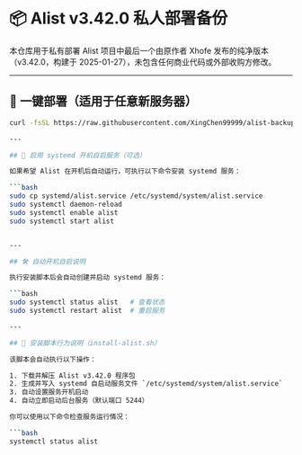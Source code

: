 # 📦 Alist v3.42.0 私人部署备份

本仓库用于私有部署 Alist 项目中最后一个由原作者 Xhofe 发布的纯净版本（v3.42.0，构建于 2025-01-27），未包含任何商业代码或外部收购方修改。

---

## 🚀 一键部署（适用于任意新服务器）

```bash
curl -fsSL https://raw.githubusercontent.com/XingChen99999/alist-backup/main/install-alist.sh | bash

---

## 🔧 启用 systemd 开机自启服务（可选）

如果希望 Alist 在开机后自动运行，可执行以下命令安装 systemd 服务：

```bash
sudo cp systemd/alist.service /etc/systemd/system/alist.service
sudo systemctl daemon-reload
sudo systemctl enable alist
sudo systemctl start alist


---

## 🛠️ 自动开机自启说明

执行安装脚本后会自动创建并启动 systemd 服务：

```bash
sudo systemctl status alist   # 查看状态
sudo systemctl restart alist  # 重启服务

---

## 🧩 安装脚本行为说明（install-alist.sh）

该脚本会自动执行以下操作：

1. 下载并解压 Alist v3.42.0 程序包
2. 生成并写入 systemd 自启动服务文件 `/etc/systemd/system/alist.service`
3. 自动设置服务开机启动
4. 自动立即启动后台服务（默认端口 5244）

你可以使用以下命令检查服务运行情况：

```bash
systemctl status alist
```
